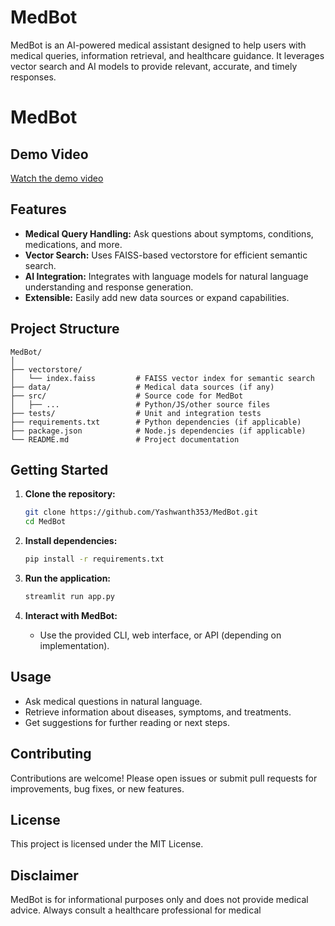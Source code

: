 # MedBot

MedBot is an AI-powered medical assistant designed to help users with medical queries, information retrieval, and healthcare guidance. It leverages vector search and AI models to provide relevant, accurate, and timely responses.

# MedBot

## Demo Video

[Watch the demo video](https://drive.google.com/file/d/17_sp5uO_WfJ2pCOP3qJgCzAIgC_qjtxN/view?usp=sharing)

## Features

- **Medical Query Handling:** Ask questions about symptoms, conditions, medications, and more.
- **Vector Search:** Uses FAISS-based vectorstore for efficient semantic search.
- **AI Integration:** Integrates with language models for natural language understanding and response generation.
- **Extensible:** Easily add new data sources or expand capabilities.

## Project Structure

```
MedBot/
│
├── vectorstore/
│   └── index.faiss         # FAISS vector index for semantic search
├── data/                   # Medical data sources (if any)
├── src/                    # Source code for MedBot
│   ├── ...                 # Python/JS/other source files
├── tests/                  # Unit and integration tests
├── requirements.txt        # Python dependencies (if applicable)
├── package.json            # Node.js dependencies (if applicable)
└── README.md               # Project documentation
```

## Getting Started

1. **Clone the repository:**
   ```sh
   git clone https://github.com/Yashwanth353/MedBot.git
   cd MedBot
   ```

2. **Install dependencies:**
     ```sh
     pip install -r requirements.txt
     ```

3. **Run the application:**
     ```sh
     streamlit run app.py
     ```

4. **Interact with MedBot:**
   - Use the provided CLI, web interface, or API (depending on implementation).

## Usage

- Ask medical questions in natural language.
- Retrieve information about diseases, symptoms, and treatments.
- Get suggestions for further reading or next steps.

## Contributing

Contributions are welcome! Please open issues or submit pull requests for improvements, bug fixes, or new features.

## License

This project is licensed under the MIT License.

## Disclaimer

MedBot is for informational purposes only and does not provide medical advice. Always consult a healthcare professional for medical
